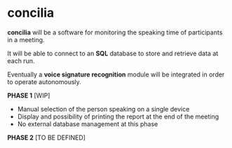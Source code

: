 # concilia

**concilia** will be a software for monitoring the speaking time of participants in a meeting.

It will be able to connect to an **SQL** database to store and retrieve data at each run.

Eventually a **voice signature recognition** module will be integrated in order to operate autonomously.

**PHASE 1** [WIP]
- Manual selection of the person speaking on a single device
- Display and possibility of printing the report at the end of the meeting
- No external database management at this phase
 
 **PHASE 2** [TO BE DEFINED]
 
